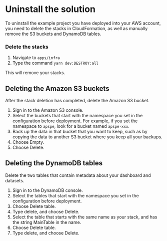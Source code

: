 # Uninstall the solution

To uninstall the example project you have deployed into your AWS account, you need to delete the stacks in CloudFormation, as well as manually remove the S3 buckets and DynamoDB tables.

### Delete the stacks

1. Navigate to `apps/infra`
1. Type the command `yarn dev:DESTROY:all`

This will remove your stacks.

## Deleting the Amazon S3 buckets

After the stack deletion has completed, delete the Amazon S3 bucket.

1. Sign in to the Amazon S3 console.
1. Select the buckets that start with the namespace you set in the configuration before deployment. For example, if you set the namespace to `apspe`, look for a bucket named `apspe-xxx`.
1. Back up the data in that bucket that you want to keep, such as by copying the data to another S3 bucket where you keep all your backups.
1. Choose Empty.
1. Choose Delete.

## Deleting the DynamoDB tables

Delete the two tables that contain metadata about your dashboard and datasets.

1. Sign in to the DynamoDB console.
1. Select the tables that start with the namespace you set in the configuration before deployment.
1. Choose Delete table.
1. Type delete, and choose Delete.
1. Select the table that starts with the same name as your stack, and has the string MainTable in the name.
1. Choose Delete table.
1. Type delete, and choose Delete.